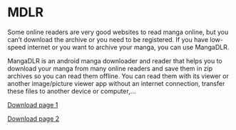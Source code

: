 # MDLR
Some online readers are very good websites to read manga online, but you can’t download the archive or you need to be registered. If you have low-speed internet or you want to archive your manga, you can use MangaDLR.

MangaDLR is an android manga downloader and reader that helps you to download your manga from many online readers and save them in zip archives so you can read them offline. You can read them with its viewer or another image/picture viewer app without an internet connection, transfer these files to another device or computer,…

[Download page 1](http://cylonu87.weebly.com/mangadlr.html)

[Download page 2](https://cylonu87.blogspot.com/p/mangadlr.html)
